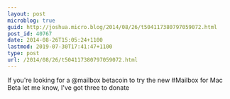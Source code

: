 ```yaml
---
layout: post
microblog: true
guid: http://joshua.micro.blog/2014/08/26/t504117380797059072.html
post_id: 40767
date: 2014-08-26T15:05:24+1100
lastmod: 2019-07-30T17:41:47+1100
type: post
url: /2014/08/26/t504117380797059072.html
---
```

If you're looking for a @mailbox betacoin to try the new #Mailbox for Mac Beta let me know, I've got three to donate
